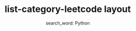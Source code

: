 ---
layout: list-category-leetcode
title: list-category-leetcode layout
subtitle: "search_word: Python"
search_word: "python"
---